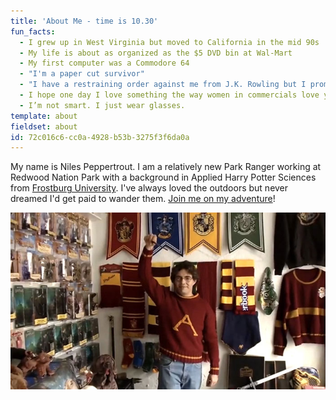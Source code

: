 ```yaml
---
title: 'About Me - time is 10.30'
fun_facts:
  - I grew up in West Virginia but moved to California in the mid 90s
  - My life is about as organized as the $5 DVD bin at Wal-Mart
  - My first computer was a Commodore 64
  - "I'm a paper cut survivor"
  - "I have a restraining order against me from J.K. Rowling but I promise it's just a misunderstanding"
  - I hope one day I love something the way women in commercials love yogurt
  - I’m not smart. I just wear glasses.
template: about
fieldset: about
id: 72c016c6-cc0a-4928-b53b-3275f3f6da0a
---
```

My name is Niles Peppertrout. I am a relatively new Park Ranger working at Redwood Nation Park with a background in Applied Harry Potter Sciences from [Frostburg University](http://frostburg.edu). I've always loved the outdoors but never dreamed I'd get paid to wander them. [Join me on my adventure](/blog)!

![Me](/assets/img/me.jpg)
